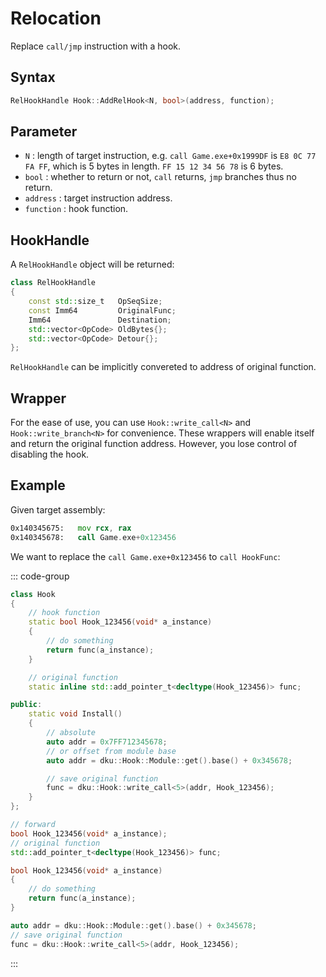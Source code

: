 # Relocation

Replace `call/jmp` instruction with a hook.

## Syntax

```cpp
RelHookHandle Hook::AddRelHook<N, bool>(address, function);
```

## Parameter

+ `N` : length of target instruction, e.g. `call Game.exe+0x1999DF` is `E8 0C 77 FA FF`, which is 5 bytes in length. `FF 15 12 34 56 78` is 6 bytes.
+ `bool` : whether to return or not, `call` returns, `jmp` branches thus no return.
+ `address` : target instruction address.
+ `function` : hook function.

## HookHandle

A `RelHookHandle` object will be returned:

```cpp
class RelHookHandle
{
    const std::size_t   OpSeqSize;
    const Imm64         OriginalFunc;
    Imm64               Destination;
    std::vector<OpCode> OldBytes{};
    std::vector<OpCode> Detour{};
};
```

`RelHookHandle` can be implicitly convereted to address of original function.

## Wrapper

For the ease of use, you can use `Hook::write_call<N>` and `Hook::write_branch<N>` for convenience. These wrappers will enable itself and return the original function address. However, you lose control of disabling the hook.

## Example

Given target assembly:

```asm
0x140345675:   mov rcx, rax
0x140345678:   call Game.exe+0x123456
```

We want to replace the `call Game.exe+0x123456` to `call HookFunc`:

::: code-group

```cpp [Class Style]
class Hook
{
    // hook function
    static bool Hook_123456(void* a_instance)
    {
        // do something
        return func(a_instance);
    }

    // original function
    static inline std::add_pointer_t<decltype(Hook_123456)> func;

public:
    static void Install()
    {
        // absolute
        auto addr = 0x7FF712345678;
        // or offset from module base
        auto addr = dku::Hook::Module::get().base() + 0x345678;

        // save original function
        func = dku::Hook::write_call<5>(addr, Hook_123456);
    }
};
```

```cpp [Free Functions]
// forward
bool Hook_123456(void* a_instance);
// original function
std::add_pointer_t<decltype(Hook_123456)> func;

bool Hook_123456(void* a_instance)
{
    // do something
    return func(a_instance);
}

auto addr = dku::Hook::Module::get().base() + 0x345678;
// save original function
func = dku::Hook::write_call<5>(addr, Hook_123456);
```

:::
